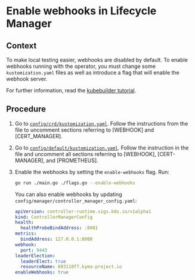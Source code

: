 # Enable webhooks in Lifecycle Manager

## Context

To make local testing easier, webhooks are disabled by default. To enable webhooks running with the operator, you must change some `kustomization.yaml` files as well as introduce a flag that will enable the webhook server.

For further information, read the [kubebuilder tutorial](https://book.kubebuilder.io/cronjob-tutorial/running-webhook.html).

## Procedure

1. Go to [`config/crd/kustomization.yaml`](https://github.com/kyma-project/lifecycle-manager/blob/main/config/crd/kustomization.yaml). Follow the instructions from the file to uncomment sections referring to [WEBHOOK] and [CERT_MANAGER].

2. Go to [`config/default/kustomization.yaml`](https://github.com/kyma-project/lifecycle-manager/blob/main/config/default/kustomization.yaml). Follow the instruction in the file and uncomment all sections referring to [WEBHOOK], [CERT-MANAGER], and [PROMETHEUS].

3. Enable the webhooks by setting the `enable-webhooks` flag. Run:

   ```bash
   go run ./main.go ./flags.go --enable-webhooks
   ```

   You can also enable webhooks by updating `config/manager/controller_manager_config.yaml`:

   ```yaml
   apiVersion: controller-runtime.sigs.k8s.io/v1alpha1
   kind: ControllerManagerConfig
   health:
     healthProbeBindAddress: :8081
   metrics:
     bindAddress: 127.0.0.1:8080
   webhook:
     port: 9443
   leaderElection:
     leaderElect: true
     resourceName: 893110f7.kyma-project.io
   enableWebhooks: true
   ```
